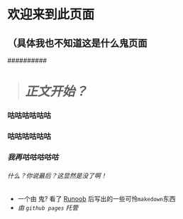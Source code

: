 # 欢迎来到此页面
## （具体我也不知道这是什么鬼页面
##########
> # *正文开始？*  
### 咕咕咕咕咕咕 
### **咕咕咕咕咕咕** 
### ***我再咕咕咕咕咕***
###### 什么？你说最后？这显然是没了啊！

* 一个由 鬼? 看了 [Runoob](https://www.runoob.com) 后写出的一些可怜`makedown`东西
* *由 `github pages` 托管*
